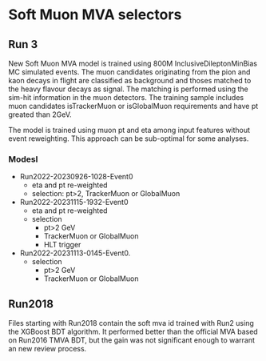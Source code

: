 # Soft Muon MVA selectors

## Run 3

New Soft Muon MVA model is trained using 800M InclusiveDileptonMinBias
MC simulated events. The muon candidates originating from the pion and
kaon decays in flight are classified as background and thoses matched
to the heavy flavour decays as signal. The matching is performed using
the sim-hit information in the muon detectors. The training sample
includes muon candidates isTrackerMuon or isGlobalMuon requirements
and have pt greated than 2GeV.

The model is trained using muon pt and eta among input features
without event reweighting. This approach can be sub-optimal for some
analyses.


### Modesl

* Run2022-20230926-1028-Event0
  * eta and pt re-weighted
  * selection: pt>2, TrackerMuon or GlobalMuon
* Run2022-20231115-1932-Event0
  * eta and pt re-weighted
  * selection
     * pt>2 GeV
     * TrackerMuon or GlobalMuon
     * HLT trigger
* Run2022-20231113-0145-Event0.
  * selection
     * pt>2 GeV
     * TrackerMuon or GlobalMuon

## Run2018

Files starting with Run2018 contain the soft mva id trained with Run2
using the XGBoost BDT algorithm. It performed better than the official
MVA based on Run2016 TMVA BDT, but the gain was not significant enough
to warrant an new review process.